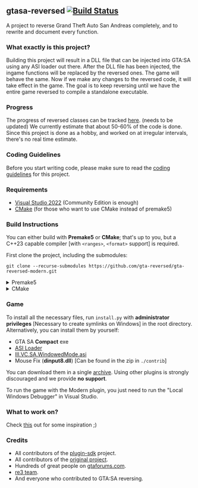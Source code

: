 ## gtasa-reversed [![Build Status](https://github.com/gta-reversed/gta-reversed-modern/workflows/Build/badge.svg?event=push&branch=master)](https://github.com/gta-reversed/gta-reversed-modern/actions?query=workflow%3ABuild)

A project to reverse Grand Theft Auto San Andreas completely, and to rewrite and document every function. 

### What exactly is this project? 
Building this project will result in a DLL file that can be injected into GTA:SA using any ASI loader out there. After the DLL file has been injected, the ingame functions will be replaced by the reversed ones. The game will behave the same. Now if we make any changes to the reversed code, it will take effect in the game. The goal is to keep reversing until we have the entire game reversed to compile a standalone executable.

### Progress
The progress of reversed classes can be tracked [here](docs/ReversedClasses.MD). (needs to be updated)
We currently estimate that about 50-60% of the code is done.
Since this project is done as a hobby, and worked on at irregular intervals, there's no real time estimate.

### Coding Guidelines 
Before you start writing code, please make sure to read the [coding guidelines](docs/CodingGuidelines.MD) for this project.

### Requirements
* [Visual Studio 2022](https://visualstudio.microsoft.com/en/downloads/) (Community Edition is enough)
* [CMake](https://cmake.org) (for those who want to use CMake instead of premake5)

### Build Instructions

You can either build with **Premake5** or **CMake**; that's up to you, but a C++23 capable compiler [with `<ranges>`, `<format>` support] is required.

First clone the project, including the submodules:
```shell
git clone --recurse-submodules https://github.com/gta-reversed/gta-reversed-modern.git
```

<details>
<summary>Premake5</summary>

1) Execute `premake5.bat`

2) You'll find gta_reversed.sln shortcut in the same folder as premake5.

3) Open it, and once the project has loaded, just hit `CTRL + SHIFT + B`
</details>

<details>
<summary>CMake</summary>

0) Sadly CMake requires VS22, because since CMake v3.20.4 `cxx_23` maps to `std=c++23` instead of `std=c++latest`. If you really want to avoid VS22, you can either downgrade your CMake, or change `c++23` to `c++latest` manually in the project settings... Or just use premake5 instead.

1) Download and install the latest version of CMake for windows from [HERE](https://cmake.org/download/) and make sure to add it to your PATH.

##### GUI

2) Open CMake GUI

3) Set the Source and Build directories (Don't forget to append "Bin" after the path for build), like this: 

![Capture](https://gitlab.com/gtahackers/gta-reversed/uploads/a4c08a7094c1d8fe6727e24aad6c0203/Capture.PNG)

4) Click configure, then you will see a dialogue box. Choose the IDE you have (In the image below it's VS2019) and "Win32", then click Finish.

![CMakeSettings](https://user-images.githubusercontent.com/10183157/63577623-37a13480-c5a8-11e9-8fe4-da81fa47ca58.PNG)

5) Once the configuration is complete, click the Generate button.

6) You'll find GTASA.sln in the Bin folder.

##### CLI

2) Open Command Prompt in the `gta-reversed` directory and run `cmake -Bbuild -H. -A Win32`.

3) To open the Visual Studio project, simply run `cmake --open build` or open `build/GTASA.sln` manually.

4) Once the configuration is complete, click the Generate button.

5) You'll find GTASA.sln in Bin folder.

</details>

### Game
To install all the necessary files, run `install.py` with **__administrator privileges__** [Necessary to create symlinks on Windows] in the root directory.
Alternatively, you can install them by yourself:

* GTA SA **Compact** exe
* [ASI Loader](https://gtaforums.com/topic/523982-relopensrc-silents-asi-loader/)
* [III.VC.SA.WindowedMode.asi](https://github.com/ThirteenAG/III.VC.SA.WindowedMode)
* Mouse Fix (**dinput8.dll**) [Can be found in the zip in `./contrib`]

You can download them in a single [archive](https://github.com/gta-reversed/gta-reversed-modern/blob/master/contrib/plugins.zip).
Using other plugins is strongly discouraged and we provide __**no support**__.

To run the game with the Modern plugin, you just need to run the "Local Windows Debugger" in Visual Studio.

### What to work on?
Check [this](https://github.com/gta-reversed/gta-reversed-modern/discussions/402) out for some inspiration ;)
    
### Credits
- All contributors of the [plugin-sdk](https://github.com/DK22Pac/plugin-sdk) project.
- All contributors of the [original project](https://github.com/codenulls/gta-reversed).
- Hundreds of great people on [gtaforums.com](https://gtaforums.com/topic/194199-documenting-gta-sa-memory-addresses).
- [re3 team](https://github.com/GTAmodding/re3).
- And everyone who contributed to GTA:SA reversing.
